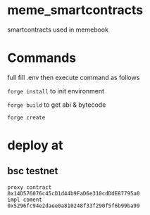 # meme_smartcontracts
smartcontracts used in memebook

# Commands
full fill .env
then execute command as follows

`forge install` to init environment

`forge build` to get abi & bytecode

`forge create`

# deploy at
## bsc testnet
```
proxy contract
0x14D576076c45cD1d44b9FaD6e310cdDdE87795a0
impl coment
0x5296fc94e2daee0a810248f33f290f5f6b99ba99
```
